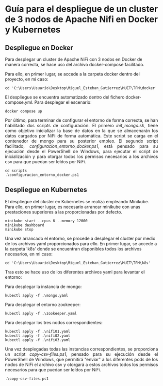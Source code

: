 # Guía para el despliegue de un cluster de 3 nodos de Apache Nifi en Docker y Kubernetes

## Despliegue en Docker

Para desplegar un cluster de Apache NiFi con 3 nodos en Docker de manera correcta, se hace uso del archivo docker-compose facilitado.

Para ello, en primer lugar, se accede a la carpeta docker dentro del proyecto, en mi caso:

```
cd 'C:\Users\Usuario\Desktop\Miguel_Esteban_Gutierrez\MUIT\TFM\docker'
```

El despliegue se encuentra automatizado dentro del fichero docker-compose.yml. Para desplegar el escenario:

```
docker compose up
```

<p align="justify">
Por último, para terminar de configurar el entorno de   forma correcta, se han habilitado dos scripts de configuración. El primero <em>init_mongo.sh</em>, tiene como objetivo inicializar la base de datos en la que se almacenarán los datos cargados por NiFi de forma automática. Este script se carga en el contenedor de mongo para su posterior empleo. El segundo script facilitado, <em>configuracion_entorno_docker.ps1</em>, está pensado para su ejecución desde el PowerShell de Windows, para ejecutar el script de inicialización y para otorgar todos los permisos necesarios a los archivos csv para que puedan ser leídos por NiFi.
</p>

```
cd scripts
.\configuracion_entorno_docker.ps1
```

## Despliegue en Kubernetes

El despliegue del cluster en Kubernetes se realiza empleando Minikube. Para ello, en primer lugar, es necesario arrancar minikube con unas prestaciones superiores a las proporcionadas por defecto.

```
minikube start --cpus 6 --memory 12000
minikube dashboard
minikube stop
```

Una vez arrancado el entorno, se procede a desplegar el cluster por medio de los archivos yaml proporcionados para ello. En primer lugar, se accede a la carpeta 'k8s' donde se encuentran disponibles todos los archivos necesarios, en mi caso:

```
cd 'C:\Users\Usuario\Desktop\Miguel_Esteban_Gutierrez\MUIT\TFM\k8s'
```

Tras esto se hace uso de los diferentes archivos yaml para levantar el entorno:


 Para desplegar la instancia de mongo:

  ```
  kubectl apply -f .\mongo.yaml
  ```

 Para desplegar el entorno zookeeper:

  ```
  kubectl apply -f .\zookeeper.yaml
  ```

 Para desplegar los tres nodos correspondientes:

  ```
  kubectl apply -f .\nifi01.yaml
  kubectl apply -f .\nifi02.yaml
  kubectl apply -f .\nifi03.yaml
  ```


<p align="justify">
Una vez desplegadas todas las instancias correspondientes, se proporciona un script <em>copy-csv-files.ps1</em>, pensado para su ejecución desde el PowerShell de Windows, que permitirá "enviar" a los diferentes pods de los nodos de NiFi el archivo csv y otorgará a estos archivos todos los permisos necesarios para que puedan ser leídos por NiFi.   
</p>

```
.\copy-csv-files.ps1
```


















